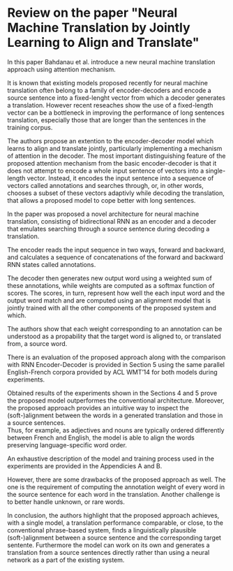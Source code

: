 Review on the paper 
"Neural Machine Translation by Jointly Learning to Align and Translate"
=======================================================================

In this paper Bahdanau et al. introduce a new neural machine translation 
approach using attention mechanism.

It is known that existing models proposed recently for neural machine 
translation often belong to a family of encoder-decoders and encode a source 
sentence into a fixed-lenght vector from which a decoder generates a 
translation. However recent reseaches show the use of a fixed-length vector can 
be a bottleneck in improving the performance of long sentences translation, 
especially those that are longer than the sentences in the training corpus.

The authors propose an extention to the encoder-decoder model which learns to 
align and translate jointly, particularly implementing a mechanism of attention 
in the decoder. The most important distinguishing feature of the proposed 
attention mechanism from the basic encoder-decoder is that it does not attempt 
to encode a whole input sentence of vectors into a single-length vector. 
Instead, it encodes the input sentence into a sequence of vectors called 
annotations and searches through, or, in other words, chooses a subset of these 
vectors adaptivly while decoding the translation, that allows a proposed model 
to cope better with long sentences.

In the paper was proposed a novel architecture for neural machine translation, 
consisting of bidirectional RNN as an encoder and a decoder that emulates 
searching through a source sentence during decoding a translation. 

The encoder reads the input sequence in two ways, forward and backward, and 
calculates a sequence of concatenations of the forward and backward RNN states 
called annotations. 

The decoder then generates new output word using a weighted sum of these 
annotations, while weights are computed as a softmax function of scores. The 
scores, in turn, represent how well the each input word and the output word 
match and are computed using an alignment model that is jointly trained with 
all the other components of the proposed system and which.

The authors show that each weight corresponding to an annotation can be 
understood as a propability that the target word is aligned to, or translated 
from, a source word.

There is an evaluation of the proposed approach along with the comparison with 
RNN Encoder-Decoder is provided in Section 5 using the same parallel 
English-French corpora provided by ACL WMT’14 for both models during 
experiments.

Obtained results of the experiments shown in the Sections 4 and 5 prove the 
proposed model outperformes the conventional architecture. Moreover, the 
proposed approach provides an intuitive way to inspect the (soft-)alignment 
between the words in a generated translation and those in a source sentences.  
Thus, for example, as adjectives and nouns are typically ordered differently 
between French and English, the model is able to align the words preserving 
language-specific word order.

An exhaustive description of the model and training process used in the 
experiments are provided in the Appendicies A and B.

However, there are some drawbacks of the proposed approach as well.
The one is the requirement of computing the annotation weight of every word in 
the source sentence for each word in the translation. Another challenge is to 
better handle unknown, or rare words.

In conclusion, the authors highlight that the proposed approach achieves, with 
a single model, a translation performance comparable, or close, to the 
conventional phrase-based system, finds a linguistically plausible 
(soft-)alignment between a source sentence and the corresponding target 
sentente. Furthermore the model can work on its own and generates a translation 
from a source sentences directly rather than using a neural network as a part 
of the existing system.
